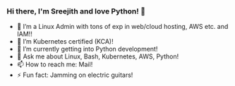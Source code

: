 ### Hi there, I'm Sreejith and love Python! 👋

- 🔭 I’m a Linux Admin with tons of exp in web/cloud hosting, AWS etc. and IAM!!
- 🌱 I’m Kubernetes certified (KCA)!
- 🌱 I’m currently getting into Python development!
- 💬 Ask me about Linux, Bash, Kubernetes, AWS, Python!
- 📫 How to reach me: Mail!
- ⚡ Fun fact: Jamming on electric guitars!

<!--
**SqueekyMouse/SqueekyMouse** is a ✨ _special_ ✨ repository because its `README.md` (this file) appears on your GitHub profile.

Here are some ideas to get you started:

- 🔭 I’m currently working on ...
- 🌱 I’m currently learning ...
- 👯 I’m looking to collaborate on ...
- 🤔 I’m looking for help with ...
- 💬 Ask me about ...
- 📫 How to reach me: ...
- 😄 Pronouns: ...
- ⚡ Fun fact: ...
-->
